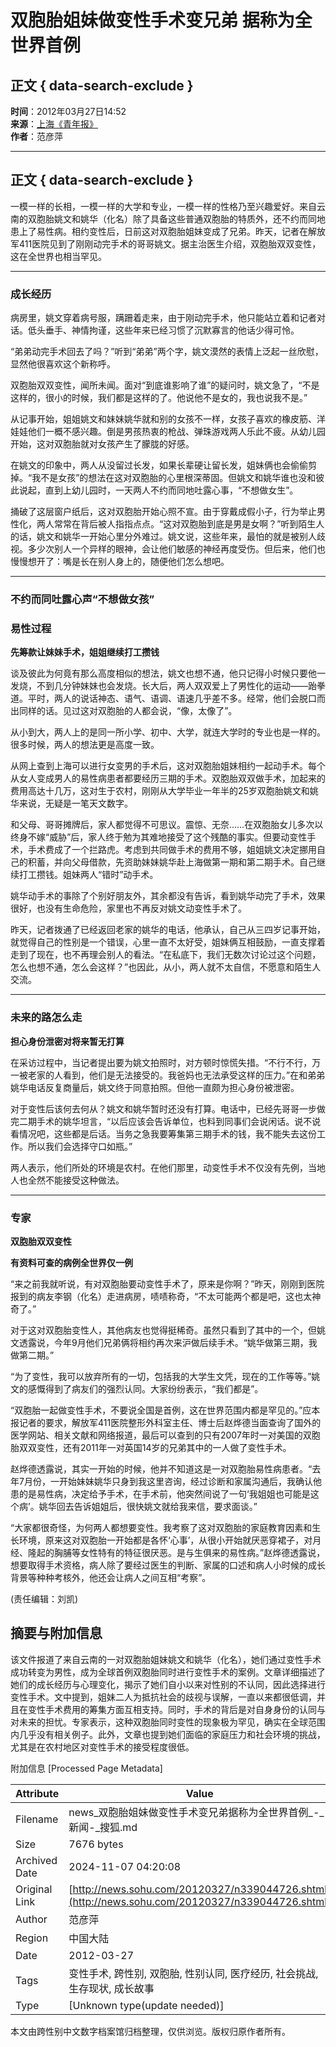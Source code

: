 # 双胞胎姐妹做变性手术变兄弟 据称为全世界首例

## 正文 { data-search-exclude }


**时间**：2012年03月27日14:52  
**来源**：[上海《青年报》](https://youthdaily.why.com.cn/epublish/node37623/node38430/userobject7ai310701.html)  
**作者**：范彦萍

---

## 正文 { data-search-exclude }

一模一样的长相，一模一样的大学和专业，一模一样的性格乃至兴趣爱好。来自云南的双胞胎姚文和姚华（化名）除了具备这些普通双胞胎的特质外，还不约而同地患上了易性病。相约变性后，日前这对双胞胎姐妹变成了兄弟。昨天，记者在解放军411医院见到了刚刚动完手术的哥哥姚文。据主治医生介绍，双胞胎双双变性，这在全世界也相当罕见。

---

### 成长经历

病房里，姚文穿着病号服，蹒跚着走来，由于刚动完手术，他只能站立着和记者对话。低头垂手、神情拘谨，这些年来已经习惯了沉默寡言的他话少得可怜。

“弟弟动完手术回去了吗？”听到“弟弟”两个字，姚文漠然的表情上泛起一丝欣慰，显然他很喜欢这个新称呼。

双胞胎双双变性，闻所未闻。面对“到底谁影响了谁”的疑问时，姚文急了，“不是这样的，很小的时候，我们都是这样的了。他说他不是女的，我也说我不是。”

从记事开始，姐姐姚文和妹妹姚华就和别的女孩不一样，女孩子喜欢的橡皮筋、洋娃娃他们一概不感兴趣。倒是男孩热衷的枪战、弹珠游戏两人乐此不疲。从幼儿园开始，这对双胞胎就对女孩产生了朦胧的好感。

在姚文的印象中，两人从没留过长发，如果长辈硬让留长发，姐妹俩也会偷偷剪掉。“我不是女孩”的想法在这对双胞胎的心里根深蒂固。但姚文和姚华谁也没和彼此说起，直到上幼儿园时，一天两人不约而同地吐露心事，“不想做女生”。

捅破了这层窗户纸后，这对双胞胎开始心照不宣。由于穿戴成假小子，行为举止男性化，两人常常在背后被人指指点点。“这对双胞胎到底是男是女啊？”听到陌生人的话，姚文和姚华一开始心里分外难过。姚文说，这些年来，最怕的就是被别人歧视。多少次别人一个异样的眼神，会让他们敏感的神经再度受伤。但后来，他们也慢慢想开了：嘴是长在别人身上的，随便他们怎么想吧。

---

### 不约而同吐露心声“不想做女孩”

### 易性过程

**先筹款让妹妹手术，姐姐继续打工攒钱**

谈及彼此为何竟有那么高度相似的想法，姚文也想不通，他只记得小时候只要他一发烧，不到几分钟妹妹也会发烧。长大后，两人双双爱上了男性化的运动——跆拳道。平时，两人的说话神态、语气、语调、语速几乎差不多。经常，他们会脱口而出同样的话。见过这对双胞胎的人都会说，“像，太像了”。

从小到大，两人上的是同一所小学、初中、大学，就连大学时的专业也是一样的。很多时候，两人的想法更是高度一致。

从网上查到上海可以进行女变男的手术后，这对双胞胎姐妹相约一起动手术。每个从女人变成男人的易性病患者都要经历三期的手术。双胞胎双双做手术，加起来的费用高达十几万，这对生于农村，刚刚从大学毕业一年半的25岁双胞胎姚文和姚华来说，无疑是一笔天文数字。

和父母、哥哥摊牌后，家人都觉得不可思议。震惊、无奈……在双胞胎女儿多次以终身不嫁“威胁”后，家人终于勉为其难地接受了这个残酷的事实。但要动变性手术，手术费成了一个拦路虎。考虑到共同做手术的费用不够，姐姐姚文决定挪用自己的积蓄，并向父母借款，先资助妹妹姚华赴上海做第一期和第二期手术。自己继续打工攒钱。姐妹两人“错时”动手术。

姚华动手术的事除了个别好朋友外，其余都没有告诉，看到姚华动完了手术，效果很好，也没有生命危险，家里也不再反对姚文动变性手术了。

昨天，记者拨通了已经返回老家的姚华的电话，他承认，自己从三四岁记事开始，就觉得自己的性别是一个错误，心里一直不太好受，姐妹俩互相鼓励，一直支撑着走到了现在，也不再理会别人的看法。“在私底下，我们无数次讨论过这个问题，怎么也想不通，怎么会这样？”也因此，从小，两人就不太自信，不愿意和陌生人交流。

---

### 未来的路怎么走

**担心身份泄密对将来暂无打算**

在采访过程中，当记者提出要为姚文拍照时，对方顿时惊慌失措。“不行不行，万一被老家的人看到，他们是无法接受的。我爸妈也无法承受这样的压力。”在和弟弟姚华电话反复商量后，姚文终于同意拍照。但他一直颇为担心身份被泄密。

对于变性后该何去何从？姚文和姚华暂时还没有打算。电话中，已经先哥哥一步做完二期手术的姚华坦言，“以后应该会告诉单位，也料到同事们会说闲话。说不说看情况吧，这些都是后话。当务之急我要筹集第三期手术的钱，我不能失去这份工作。所以我们会选择守口如瓶。”

两人表示，他们所处的环境是农村。在他们那里，动变性手术不仅没有先例，当地人也全然不能接受这种做法。

---

### 专家

**双胞胎双双变性**

**有资料可查的病例全世界仅一例**

“来之前我就听说，有对双胞胎要动变性手术了，原来是你啊？”昨天，刚刚到医院报到的病友李钢（化名）走进病房，啧啧称奇，“不太可能两个都是吧，这也太神奇了。”

对于这对双胞胎变性人，其他病友也觉得挺稀奇。虽然只看到了其中的一个，但姚文透露说，今年9月他们兄弟俩将相约再次来沪做后续手术。“姚华做第三期，我做第二期。”

“为了变性，我可以放弃所有的一切，包括我的大学生文凭，现在的工作等等。”姚文的感慨得到了病友们的强烈认同。大家纷纷表示，“我们都是”。

“双胞胎一起做变性手术，不要说全国是首例，这在世界范围内都是罕见的。”应本报记者的要求，解放军411医院整形外科室主任、博士后赵烨德当面查询了国外的医学网站、相关文献和网络报道，最后可以查到的只有2007年时一对美国的双胞胎双双变性，还有2011年一对英国14岁的兄弟其中的一人做了变性手术。

赵烨德透露说，其实一开始的时候，他并不知道这是一对双胞胎易性病患者。“去年7月份，一开始妹妹姚华只身到我这里咨询，经过诊断和家属沟通后，我确认他患的是易性病，决定给予手术，在手术前，他突然间说了一句‘我姐姐也可能是这个病’。姚华回去告诉姐姐后，很快姚文就给我来信，要求面谈。”

“大家都很奇怪，为何两人都想要变性。我考察了这对双胞胎的家庭教育因素和生长环境，原来这对双胞胎一开始都是各怀‘心事’，从很小开始就厌恶穿裙子，对月经、隆起的胸脯等女性特有的特征很厌恶。是与生俱来的易性病。”赵烨德透露说，想要取得手术资格，病人除了要经过医生的判断、家属的口述和病人小时候的成长背景等种种考核外，他还会让病人之间互相“考察”。

(责任编辑：刘凯)

## 摘要与附加信息

<!-- tcd_abstract -->
该文件报道了来自云南的一对双胞胎姐妹姚文和姚华（化名），她们通过变性手术成功转变为男性，成为全球首例双胞胎同时进行变性手术的案例。文章详细描述了她们的成长经历与心理变化，揭示了她们自小以来对性别的不认同，因此选择进行变性手术。文中提到，姐妹二人为抵抗社会的歧视与误解，一直以来都很低调，并且在变性手术费用的筹集方面互相支持。同时，手术的背后是对自身身份的认同与对未来的担忧。专家表示，这种双胞胎同时变性的现象极为罕见，确实在全球范围内几乎没有相关例子。此外，文章也提到她们面临的家庭压力和社会环境的挑战，尤其是在农村地区对变性手术的接受程度很低。
<!-- tcd_abstract_end -->

附加信息 [Processed Page Metadata]

| Attribute       | Value                                  |
|-----------------|----------------------------------------|
| Filename        | news_双胞胎姐妹做变性手术变兄弟据称为全世界首例_-_新闻-_搜狐.md                             |
| Size            | 7676 bytes                           |
| Archived Date   | 2024-11-07 04:20:08                             |
| Original Link   | [http://news.sohu.com/20120327/n339044726.shtml](http://news.sohu.com/20120327/n339044726.shtml)                       |
| Author          | 范彦萍                               |
| Region          | 中国大陆                               |
| Date            | 2012-03-27                                 |
| Tags            | 变性手术, 跨性别, 双胞胎, 性别认同, 医疗经历, 社会挑战, 生存现状, 成长故事                                 |
| Type            | [Unknown type(update needed)]                                 |
<!-- tcd_table_end -->

本文由跨性别中文数字档案馆归档整理，仅供浏览。版权归原作者所有。
